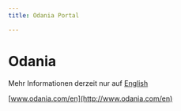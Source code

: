 ```yaml
---
title: Odania Portal

---
```

# Odania

Mehr Informationen derzeit nur auf [English](/en)

[www.odania.com/en](http://www.odania.com/en)
